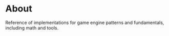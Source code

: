 # About
Reference of implementations for game engine patterns and fundamentals, including math and tools. 